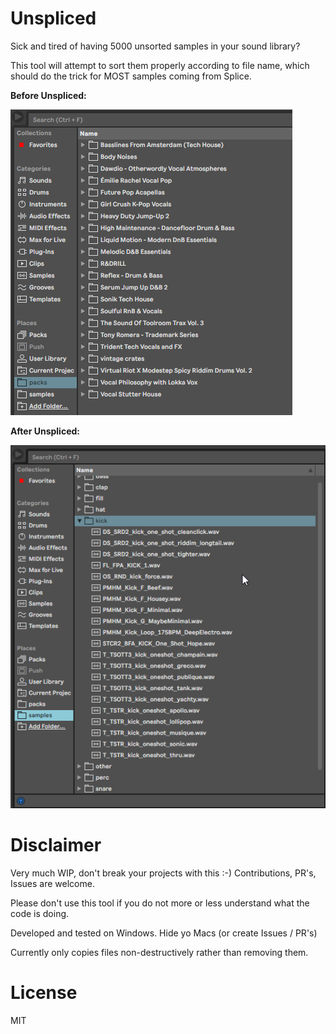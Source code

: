 # Unspliced

Sick and tired of having 5000 unsorted samples in your sound library?

This tool will attempt to sort them properly according to file name, which should do the trick for MOST samples coming from Splice.

**Before Unspliced:**

![Before](images/before_unspliced.png)

**After Unspliced:**

![After](images/after_unspliced.png)



# Disclaimer
Very much WIP, don't break your projects with this :-) Contributions, PR's, Issues are welcome.

Please don't use this tool if you do not  more or less understand what the code is doing.

Developed and tested on Windows. Hide yo Macs (or create Issues / PR's)

Currently only copies files non-destructively rather than removing them.

# License 

MIT